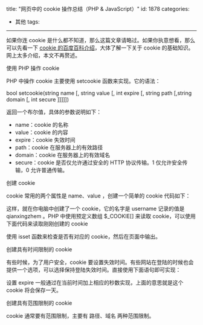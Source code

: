 title: "网页中的 cookie 操作总结（PHP & JavaScript）"
id: 1878
categories:
  - 其他
tags:
---

如果你连 cookie 是什么都不知道，那么这篇文章请略过。如果你执意想看，那么可以先看一下 [cookie 的百度百科介绍](http://baike.baidu.com/view/835.htm)，大体了解一下关于 cookie 的基础知识。网上太多介绍，本文不再赘述。

使用 PHP 操作 cookie

PHP 中操作 cookie 主要使用 setcookie 函数来实现。它的语法：

bool setcookie(string name [, string value [, int expire [, string path [,string domain [, int secure ]]]]])

返回一个布尔值，具体的参数说明如下：

*   name：cookie 的名称
*   value：cookie 的内容
*   expire：cookie 失效时间
*   path：cookie 在服务器上的有效路径
*   domain：cookie 在服务器上的有效域名
*   secure：cookie 是否仅允许通过安全的 HTTP 协议传输。1 仅允许安全传输，0 允许普通传输。

创建 cookie

cookie 常用的两个属性是 name、value ，创建一个简单的 cookie 代码如下：

<?php
  setcookie("username","潜行者m");
>

这样，就在你电脑中创建了一个 cookie，它的名字是 username 记录的值是 qianxingzhem 。PHP 中使用预定义数组 $_COOKIE[] 来读取 cookie，可以使用下面代码来读取刚刚创建的 cookie 

<?php
  if(isset($_COOKIE["username"])){
    echo $_COOKIE["username"];
  }else{
    echo '没有 username cookie 信息';
  }
?>

使用 isset 函数来检查是否有对应的 cookie，然后在页面中输出。

创建具有时间限制的 cookie

有些时候，为了用户安全，cookie 要设置失效时间。有些网站在登陆的时候也会提供一个选项，可以选择保持登陆失效时间。直接使用下面语句即可实现：

<?php
  setcookie("username","潜行者m",time() + 60*60*24);
?>

设置 expire 一般通过在当前时间加上相应的秒数实现，上面的意思就是这个 cookie 将会保存一天。

创建具有范围限制的 cookie

cookie 通常要有范围限制，主要有 路径、域名 两种范围限制。